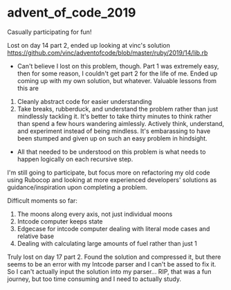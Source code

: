# advent_of_code_2019
Casually participating for fun! 

Lost on day 14 part 2, ended up looking at vinc's solution https://github.com/vinc/adventofcode/blob/master/ruby/2019/14/lib.rb
  - Can't believe I lost on this problem, though. Part 1 was extremely easy, then for some reason, I couldn't get part 2 for the life of me. Ended up coming up with my own solution, but whatever. Valuable lessons from this are
   1. Cleanly abstract code for easier understanding
   2. Take breaks, rubberduck, and understand the problem rather than just mindlessly tackling it. It's better to take thirty minutes to think rather than spend a few hours wandering aimlessly. Actively think, understand, and experiment instead of being mindless. It's embarassing to have been stumped and given up on such an easy problem in hindsight. 
   - All that needed to be understood on this problem is what needs to happen logically on each recursive step. 

I'm still going to participate, but focus more on refactoring my old code using Rubocop and looking at more experienced developers' solutions as guidance/inspiration upon completing a problem. 

Difficult moments so far:
1. The moons along every axis, not just individual moons
2. Intcode computer keeps state
3. Edgecase for intcode computer dealing with literal mode cases and relative base 
4. Dealing with calculating large amounts of fuel rather than just 1

Truly lost on day 17 part 2. Found the solution and compressed it, but there seems to be an error with my Intcode parser and I can't be assed to fix it. So I can't actually input the solution into my parser... RIP, that was a fun journey, but too time consuming and I need to actually study. 
